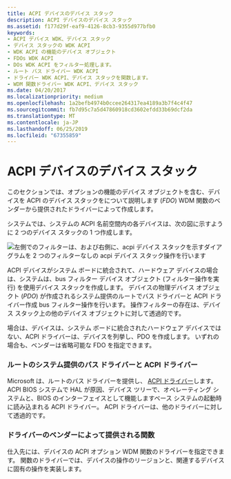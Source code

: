 ```yaml
---
title: ACPI デバイスのデバイス スタック
description: ACPI デバイスのデバイス スタック
ms.assetid: f177d29f-eaf9-4126-8cb3-9355d977bfb0
keywords:
- ACPI デバイス WDK、デバイス スタック
- デバイス スタックの WDK ACPI
- WDK ACPI の機能のデバイス オブジェクト
- FDOs WDK ACPI
- DOs WDK ACPI をフィルター処理します。
- ルート バス ドライバー WDK ACPI
- ドライバー WDK ACPI、デバイス スタックを関数します。
- WDM 関数ドライバー WDK ACPI、デバイス スタック
ms.date: 04/20/2017
ms.localizationpriority: medium
ms.openlocfilehash: 1a2befb4974b0ccee264317ea4189a3b7f4c4f47
ms.sourcegitcommit: fb7d95c7a5d47860918cd3602efdd33b69dcf2da
ms.translationtype: MT
ms.contentlocale: ja-JP
ms.lasthandoff: 06/25/2019
ms.locfileid: "67355859"
---
```

# <a name="device-stacks-for-an-acpi-device"></a>ACPI デバイスのデバイス スタック





このセクションでは、オプションの機能のデバイス オブジェクトを含む、デバイスを ACPI のデバイス スタックをについて説明します (*FDO*) WDM 関数のベンダーから提供されたドライバーによって作成します。

システムでは、システムの ACPI 名前空間内の各デバイスは、次の図に示すように 2 つのデバイス スタックの 1 つ作成します。

![左側でのフィルターは、および右側に、acpi デバイス スタックを示すダイアグラムを 2 つのフィルターなしの acpi デバイス スタック操作を行います](images/acpidev1.png)

ACPI デバイスがシステム ボードに統合されて、ハードウェア デバイスの場合は、システムは、bus フィルター デバイス オブジェクト (フィルター操作を実行) を使用デバイス スタックを作成します。 デバイスの物理デバイス オブジェクト (*PDO*) が作成されるシステム提供のルートでバス ドライバーと ACPI ドライバー作成 bus フィルター操作を行います。 操作フィルターの存在は、デバイス スタック上の他のデバイス オブジェクトに対して透過的です。

場合は、デバイスは、システム ボードに統合されたハードウェア デバイスではない、ACPI ドライバーは、デバイスを列挙し、PDO を作成します。 いずれの場合も、ベンダーは省略可能な FDO を指定できます。

### <a name="system-supplied-root-bus-driver-and-acpi-driver"></a>ルートのシステム提供のバス ドライバーと ACPI ドライバー

Microsoft は、ルートのバス ドライバーを提供し、 [ACPI ドライバー](https://docs.microsoft.com/windows-hardware/drivers/kernel/acpi-driver)します。 ACPI BIOS システムで HAL が原因、デバイス ツリーで、オペレーティング システムと、BIOS のインターフェイスとして機能しますベース システムの起動時に読み込まれる ACPI ドライバー。 ACPI ドライバーは、他のドライバーに対して透過的です。

### <a name="vendor-supplied-function-driver"></a>ドライバーのベンダーによって提供される関数

仕入先には、デバイスの ACPI オプション WDM 関数のドライバーを指定できます。 関数のドライバーでは、デバイスの操作のリージョンと、関連するデバイスに固有の操作を実装します。

 

 




